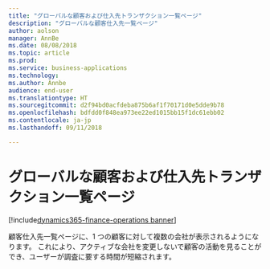 ```yaml
---
title: "グローバルな顧客および仕入先トランザクション一覧ページ"
description: "グローバルな顧客仕入先一覧ページ"
author: aolson
manager: AnnBe
ms.date: 08/08/2018
ms.topic: article
ms.prod: 
ms.service: business-applications
ms.technology: 
ms.author: Annbe
audience: end-user
ms.translationtype: HT
ms.sourcegitcommit: d2f94bd0acfdeba875b6af1f70171d0e5dde9b78
ms.openlocfilehash: bdfdd0f848ea973ee22ed1015bb15f1dc61ebb02
ms.contentlocale: ja-jp
ms.lasthandoff: 09/11/2018

---
```

#  <a name="global-customer-and-vendor-transactions-list-page"></a>グローバルな顧客および仕入先トランザクション一覧ページ

[!include[dynamics365-finance-operations banner](../includes/dynamics365-finance-operations.md)]


顧客仕入先一覧ページに、1 つの顧客に対して複数の会社が表示されるようになります。 これにより、アクティブな会社を変更しないで顧客の活動を見ることができ、ユーザーが調査に要する時間が短縮されます。

